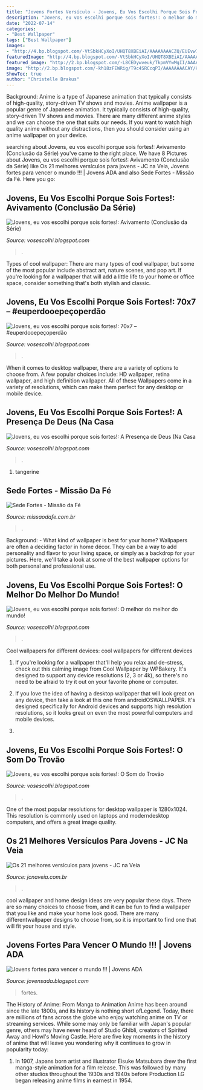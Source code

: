 ```yaml
---
title: "Jovens Fortes Versículo - Jovens, Eu Vos Escolhi Porque Sois Fortes!: A Presença De Deus (na Casa"
description: "Jovens, eu vos escolhi porque sois fortes!: o melhor do melhor do mundo!"
date: "2022-07-14"
categories:
- "Best Wallpaper"
tags: ["Best Wallpaper"]
images:
- "http://4.bp.blogspot.com/-VtSbkHCyXoI/UHQT8XBEiAI/AAAAAAAACZQ/EUEvw7UKxiM/s200/Picture1.jpg"
featuredImage: "http://4.bp.blogspot.com/-VtSbkHCyXoI/UHQT8XBEiAI/AAAAAAAACZQ/EUEvw7UKxiM/s200/Picture1.jpg"
featured_image: "http://2.bp.blogspot.com/-L8CEDywveuk/TkpmVYwMgII/AAAAAAAABOE/1GTOszOg0m4/w1200-h630-p-k-no-nu/som%2Bdo%2Btrovao%2Bimg.jpg"
image: "http://2.bp.blogspot.com/-kh18zFEWRig/T9c4SRCcqPI/AAAAAAAACAY/HCeRz9Q_YqM/w1200-h630-p-k-nu/Picture1.jpg"
ShowToc: true
author: "Christelle Brakus"
---
```



Background: Anime is a type of Japanese animation that typically consists of high-quality, story-driven TV shows and movies.
Anime wallpaper is a popular genre of Japanese animation. It typically consists of high-quality, story-driven TV shows and movies. There are many different anime styles and we can choose the one that suits our needs. If you want to watch high quality anime without any distractions, then you should consider using an anime wallpaper on your device.

	

		
searching about Jovens, eu vos escolhi porque sois fortes!: Avivamento (Conclusão da Série) you've came to the right place. We have 8 Pictures about Jovens, eu vos escolhi porque sois fortes!: Avivamento (Conclusão da Série) like Os 21 melhores versículos para jovens - JC na Veia, Jovens fortes para vencer o mundo !!! | Jovens ADA and also Sede Fortes - Missão da Fé. Here you go:
		
    
## Jovens, Eu Vos Escolhi Porque Sois Fortes!: Avivamento (Conclusão Da Série)

<img loading=lazy src="http://4.bp.blogspot.com/-VtSbkHCyXoI/UHQT8XBEiAI/AAAAAAAACZQ/EUEvw7UKxiM/s200/Picture1.jpg" onerror="this.onerror=null;this.src='https://tse1.mm.bing.net/th?id=OIP.dFGj8sMWODQldnoAaVO19wAAAA&amp;pid=15.1';" alt="Jovens, eu vos escolhi porque sois fortes!: Avivamento (Conclusão da Série)">

_Source: vosescolhi.blogspot.com_

>. 

	

Types of cool wallpaper:
There are many types of cool wallpaper, but some of the most popular include abstract art, nature scenes, and pop art. If you're looking for a wallpaper that will add a little life to your home or office space, consider something that's both stylish and classic.

    
## Jovens, Eu Vos Escolhi Porque Sois Fortes!: 70x7 – #euperdooepeçoperdão

<img loading=lazy src="https://3.bp.blogspot.com/-FrkerMs-hmo/UdriRbxqh5I/AAAAAAAADYw/KAkSuqRcO2Q/s1600/conecte+70x7.jpg" onerror="this.onerror=null;this.src='https://tse1.mm.bing.net/th?id=OIP.XsbQJ0AWE6aI76nXvfm2kgHaEo&amp;pid=15.1';" alt="Jovens, eu vos escolhi porque sois fortes!: 70x7 – #euperdooepeçoperdão">

_Source: vosescolhi.blogspot.com_

>. 

	

When it comes to desktop wallpaper, there are a variety of options to choose from. A few popular choices include: HD wallpaper, retina wallpaper, and high definition wallpaper. All of these Wallpapers come in a variety of resolutions, which can make them perfect for any desktop or mobile device. 

    
## Jovens, Eu Vos Escolhi Porque Sois Fortes!: A Presença De Deus (Na Casa

<img loading=lazy src="http://2.bp.blogspot.com/-kh18zFEWRig/T9c4SRCcqPI/AAAAAAAACAY/HCeRz9Q_YqM/w1200-h630-p-k-nu/Picture1.jpg" onerror="this.onerror=null;this.src='https://tse2.mm.bing.net/th?id=OIP.-OAiAphHqJwv4A2aRh3kaQHaD4&amp;pid=15.1';" alt="Jovens, eu vos escolhi porque sois fortes!: A Presença de Deus (Na Casa">

_Source: vosescolhi.blogspot.com_

>. 

	

1. tangerine 

    
## Sede Fortes - Missão Da Fé

<img loading=lazy src="http://missaodafe.com.br/wp-content/uploads/2017/01/Apostola.png" onerror="this.onerror=null;this.src='https://tse4.mm.bing.net/th?id=OIP.ANZbyEGmdVcn4Ga7PGoDfwHaHa&amp;pid=15.1';" alt="Sede Fortes - Missão da Fé">

_Source: missaodafe.com.br_

>. 

	

Background: - What kind of wallpaper is best for your home?
Wallpapers are often a deciding factor in home décor. They can be a way to add personality and flavor to your living space, or simply as a backdrop for your pictures. Here, we'll take a look at some of the best wallpaper options for both personal and professional use.

    
## Jovens, Eu Vos Escolhi Porque Sois Fortes!: O Melhor Do Melhor Do Mundo!

<img loading=lazy src="https://2.bp.blogspot.com/-IrB57dOyC9s/Tt9jYikmXuI/AAAAAAAAB3k/s3AsJmbUGcw/s400/380474_203661723048810_100002149520466_469653_261841333_n.jpg" onerror="this.onerror=null;this.src='https://tse1.mm.bing.net/th?id=OIP.sicdxAvpWQYyHUy2FXeGQQAAAA&amp;pid=15.1';" alt="Jovens, eu vos escolhi porque sois fortes!: O melhor do melhor do mundo!">

_Source: vosescolhi.blogspot.com_

>. 

	

Cool wallpapers for different devices:
cool wallpapers for different devices 

1. If you're looking for a wallpaper that'll help you relax and de-stress, check out this calming image from Cool Wallpaper by WPBakery. It's designed to support any device resolutions (2, 3 or 4k), so there's no need to be afraid to try it out on your favorite phone or computer.

2. If you love the idea of having a desktop wallpaper that will look great on any device, then take a look at this one from androidOSWALLPAPER. It's designed specifically for Android devices and supports high resolution resolutions, so it looks great on even the most powerful computers and mobile devices.

3.

    
## Jovens, Eu Vos Escolhi Porque Sois Fortes!: O Som Do Trovão

<img loading=lazy src="http://2.bp.blogspot.com/-L8CEDywveuk/TkpmVYwMgII/AAAAAAAABOE/1GTOszOg0m4/w1200-h630-p-k-no-nu/som%2Bdo%2Btrovao%2Bimg.jpg" onerror="this.onerror=null;this.src='https://tse3.mm.bing.net/th?id=OIP.WBLPyt9qxT261554mjXDGQHaDQ&amp;pid=15.1';" alt="Jovens, eu vos escolhi porque sois fortes!: O Som do Trovão">

_Source: vosescolhi.blogspot.com_

>. 

	

One of the most popular resolutions for desktop wallpaper is 1280x1024. This resolution is commonly used on laptops and moderndesktop computers, and offers a great image quality.

    
## Os 21 Melhores Versículos Para Jovens - JC Na Veia

<img loading=lazy src="http://www.jcnaveia.com.br/wp-content/uploads/2016/06/Versículos-sobre-Jovens-50.jpg" onerror="this.onerror=null;this.src='https://tse1.mm.bing.net/th?id=OIP.Ayj5zwH6fGOUR9WRaUeJuQHaGN&amp;pid=15.1';" alt="Os 21 melhores versículos para jovens - JC na Veia">

_Source: jcnaveia.com.br_

>. 

	

cool wallpaper and home design ideas are very popular these days. There are so many choices to choose from, and it can be fun to find a wallpaper that you like and make your home look good. There are many differentwallpaper designs to choose from, so it is important to find one that will fit your house and style.

    
## Jovens Fortes Para Vencer O Mundo !!! | Jovens ADA

<img loading=lazy src="http://2.bp.blogspot.com/-x_jJJZPc4QA/UX_7GI-LlHI/AAAAAAAAAfs/VWlZYjX5nNg/w1200-h630-p-k-no-nu/Ser-cristao-e-andar-na-contramao-do-mundo.jpg" onerror="this.onerror=null;this.src='https://tse4.mm.bing.net/th?id=OIP.biE83Z-yYpCV1nEFud7LjwHaD4&amp;pid=15.1';" alt="Jovens fortes para vencer o mundo !!! | Jovens ADA">

_Source: jovensada.blogspot.com_

>fortes. 

	

The History of Anime: From Manga to Animation
Anime has been around since the late 1800s, and its history is nothing short ofLegend. Today, there are millions of fans across the globe who enjoy watching anime on TV or streaming services. While some may only be familiar with Japan's popular genre, others may have never heard of Studio Ghibli, creators of Spirited Away and Howl's Moving Castle. Here are five key moments in the history of anime that will leave you wondering why it continues to grow in popularity today:
1) In 1907, Japans born artist and illustrator Eisuke Matsubara drew the first manga-style animation for a film release. This was followed by many other studios throughout the 1930s and 1940s before Production I.G began releasing anime films in earnest in 1954.

